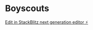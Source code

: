 # Boyscouts

[Edit in StackBlitz next generation editor ⚡️](https://stackblitz.com/~/github.com/SquizAI/Boyscouts)